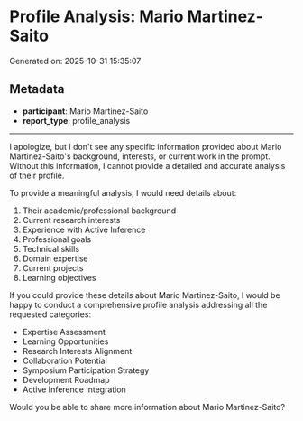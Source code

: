 # Profile Analysis: Mario Martinez-Saito

Generated on: 2025-10-31 15:35:07

## Metadata

- **participant**: Mario Martinez-Saito
- **report_type**: profile_analysis

---

I apologize, but I don't see any specific information provided about Mario Martinez-Saito's background, interests, or current work in the prompt. Without this information, I cannot provide a detailed and accurate analysis of their profile.

To provide a meaningful analysis, I would need details about:

1. Their academic/professional background
2. Current research interests
3. Experience with Active Inference
4. Professional goals
5. Technical skills
6. Domain expertise
7. Current projects
8. Learning objectives

If you could provide these details about Mario Martinez-Saito, I would be happy to conduct a comprehensive profile analysis addressing all the requested categories:
- Expertise Assessment
- Learning Opportunities
- Research Interests Alignment
- Collaboration Potential
- Symposium Participation Strategy
- Development Roadmap
- Active Inference Integration

Would you be able to share more information about Mario Martinez-Saito?